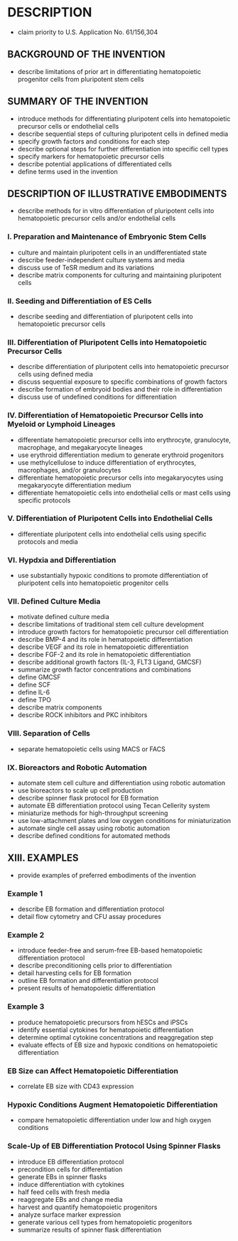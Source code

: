 # DESCRIPTION

- claim priority to U.S. Application No. 61/156,304

## BACKGROUND OF THE INVENTION

- describe limitations of prior art in differentiating hematopoietic progenitor cells from pluripotent stem cells

## SUMMARY OF THE INVENTION

- introduce methods for differentiating pluripotent cells into hematopoietic precursor cells or endothelial cells
- describe sequential steps of culturing pluripotent cells in defined media
- specify growth factors and conditions for each step
- describe optional steps for further differentiation into specific cell types
- specify markers for hematopoietic precursor cells
- describe potential applications of differentiated cells
- define terms used in the invention

## DESCRIPTION OF ILLUSTRATIVE EMBODIMENTS

- describe methods for in vitro differentiation of pluripotent cells into hematopoietic precursor cells and/or endothelial cells

### I. Preparation and Maintenance of Embryonic Stem Cells

- culture and maintain pluripotent cells in an undifferentiated state
- describe feeder-independent culture systems and media
- discuss use of TeSR medium and its variations
- describe matrix components for culturing and maintaining pluripotent cells

### II. Seeding and Differentiation of ES Cells

- describe seeding and differentiation of pluripotent cells into hematopoietic precursor cells

### III. Differentiation of Pluripotent Cells into Hematopoietic Precursor Cells

- describe differentiation of pluripotent cells into hematopoietic precursor cells using defined media
- discuss sequential exposure to specific combinations of growth factors
- describe formation of embryoid bodies and their role in differentiation
- discuss use of undefined conditions for differentiation

### IV. Differentiation of Hematopoietic Precursor Cells into Myeloid or Lymphoid Lineages

- differentiate hematopoietic precursor cells into erythrocyte, granulocyte, macrophage, and megakaryocyte lineages
- use erythroid differentiation medium to generate erythroid progenitors
- use methylcellulose to induce differentiation of erythrocytes, macrophages, and/or granulocytes
- differentiate hematopoietic precursor cells into megakaryocytes using megakaryocyte differentiation medium
- differentiate hematopoietic cells into endothelial cells or mast cells using specific protocols

### V. Differentiation of Pluripotent Cells into Endothelial Cells

- differentiate pluripotent cells into endothelial cells using specific protocols and media

### VI. Hypdxia and Differentiation

- use substantially hypoxic conditions to promote differentiation of pluripotent cells into hematopoietic progenitor cells

### VII. Defined Culture Media

- motivate defined culture media
- describe limitations of traditional stem cell culture development
- introduce growth factors for hematopoietic precursor cell differentiation
- describe BMP-4 and its role in hematopoietic differentiation
- describe VEGF and its role in hematopoietic differentiation
- describe FGF-2 and its role in hematopoietic differentiation
- describe additional growth factors (IL-3, FLT3 Ligand, GMCSF)
- summarize growth factor concentrations and combinations
- define GMCSF
- define SCF
- define IL-6
- define TPO
- describe matrix components
- describe ROCK inhibitors and PKC inhibitors

### VIII. Separation of Cells

- separate hematopoietic cells using MACS or FACS

### IX. Bioreactors and Robotic Automation

- automate stem cell culture and differentiation using robotic automation
- use bioreactors to scale up cell production
- describe spinner flask protocol for EB formation
- automate EB differentiation protocol using Tecan Cellerity system
- miniaturize methods for high-throughput screening
- use low-attachment plates and low oxygen conditions for miniaturization
- automate single cell assay using robotic automation
- describe defined conditions for automated methods

## XIII. EXAMPLES

- provide examples of preferred embodiments of the invention

### Example 1

- describe EB formation and differentiation protocol
- detail flow cytometry and CFU assay procedures

### Example 2

- introduce feeder-free and serum-free EB-based hematopoietic differentiation protocol
- describe preconditioning cells prior to differentiation
- detail harvesting cells for EB formation
- outline EB formation and differentiation protocol
- present results of hematopoietic differentiation

### Example 3

- produce hematopoietic precursors from hESCs and iPSCs
- identify essential cytokines for hematopoietic differentiation
- determine optimal cytokine concentrations and reaggregation step
- evaluate effects of EB size and hypoxic conditions on hematopoietic differentiation

### EB Size can Affect Hematopoietic Differentiation

- correlate EB size with CD43 expression

### Hypoxic Conditions Augment Hematopoietic Differentiation

- compare hematopoietic differentiation under low and high oxygen conditions

### Scale-Up of EB Differentiation Protocol Using Spinner Flasks

- introduce EB differentiation protocol
- precondition cells for differentiation
- generate EBs in spinner flasks
- induce differentiation with cytokines
- half feed cells with fresh media
- reaggregate EBs and change media
- harvest and quantify hematopoietic progenitors
- analyze surface marker expression
- generate various cell types from hematopoietic progenitors
- summarize results of spinner flask differentiation

